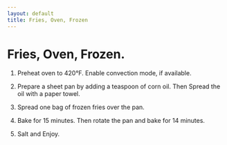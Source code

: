 ```yaml
---
layout: default
title: Fries, Oven, Frozen
---
```

<h1>Fries, Oven, Frozen.</h1>
<ol>
    <li><p>Preheat oven to 420&deg;F. Enable convection mode, if available.</p></li>
    <li><p>Prepare a sheet pan by adding a teaspoon of corn oil.
    Then Spread the oil with a paper towel.</p></li>
    <li><p>Spread one bag of frozen fries over the pan.</p></li>
    <li><p>Bake for 15 minutes. Then rotate the pan and bake for
    14 minutes.</p></li>
    <li><p>Salt and Enjoy.</p></li>
</ol>
